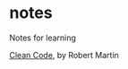 # notes
Notes for learning

[Clean Code](https://github.com/seblexis/notes/clean_code), by Robert Martin
